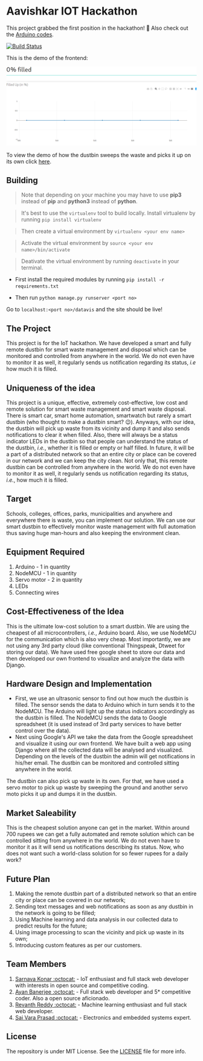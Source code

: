 # Aavishkar IOT Hackathon

This project grabbed the first position in the hackathon! :tada: Also check out the [Arduino codes](https://github.com/Workaholics-nitd/arduino-codes).

[![Build Status](https://travis-ci.org/Workaholics-nitd/iot-hackathon.svg?branch=master)](https://travis-ci.org/Workaholics-nitd/iot-hackathon)

This is the demo of the frontend:

![demo](https://raw.githubusercontent.com/Workaholics-nitd/statics/master/demo.gif)

To view the demo of how the dustbin sweeps the waste and picks it up on its own click [here](
https://drive.google.com/open?id=1lRRQbL9k4dgNGdNXnpt4H-QnX99c0k9T).

## Building

>Note that depending on your machine you may have to use **pip3** instead of **pip** and **python3** instead of **python**.

>It's best to use the `virtualenv` tool to build locally. Install virtualenv by running `pip install virtualenv`

>Then create a virtual environment by `virtualenv <your env name>`

>Activate the virtual environment by `source <your env name>/bin/activate`

>Deativate the virtual environment by running `deactivate` in your terminal.

 * First install the required modules by running `pip install -r requirements.txt`

 * Then run `python manage.py runserver <port no>`

 Go to `localhost:<port no>/datavis` and the site should be live!

## The Project

This project is for the IoT hackathon. We have developed a smart and fully remote dustbin for smart waste management and disposal which can be monitored and controlled from anywhere in the world. We do not even have to monitor it as well, it 
regularly sends us notification regarding its status, _i.e_ how much it is filled.

## Uniqueness of the idea

This project is a unique, effective, extremely cost-effective, low cost and remote solution for smart waste management and smart waste disposal. There is smart car, smart home automation, smartwatch but rarely a smart dustbin (who thought to make a dustbin smart? :wink:). Anyways, with our idea, the dustbin will pick up waste from its vicinity and dump it and also sends notifications to clear it when filled. Also, there will always be a status indicator LEDs in the dustbin so that people can understand the status of the dustbin, _i.e._, whether it is filled or empty or half filled. In future, it will be a part of a distributed network so that an entire city or place can be covered in our network and we can keep the city clean. Not only that, this remote dustbin can be controlled from anywhere in the world. We do not even have to monitor it as well, it regularly sends us notification regarding its status, _i.e._, how much it is filled.

## Target

Schools, colleges, offices, parks, municipalities and anywhere and everywhere there is waste, you can implement our solution.
We can use our smart dustbin to effectively monitor waste management with full automation thus saving huge man-hours and also keeping the environment clean.

## Equipment Required

1. Arduino - 1 in quantity
2. NodeMCU - 1 in quantity
3. Servo motor - 2 in quantity
4. LEDs
5. Connecting wires

## Cost-Effectiveness of the Idea

This is the ultimate low-cost solution to a smart dustbin. We are using the cheapest of all microcontrollers, _i.e._, Arduino board. Also, we use NodeMCU for the communication which is also very cheap. Most importantly, we are not using any 3rd party cloud (like conventional Thingspeak, Dtweet for storing our data). We have used free google sheet to store our data and then developed our own frontend to visualize and analyze the data with Django.

## Hardware Design and Implementation

- First, we use an ultrasonic sensor to find out how much the dustbin is filled. The sensor sends the data to Arduino which in turn sends it to the NodeMCU. The Arduino will light up the status indicators accordingly as the dustbin is filled. The NodeMCU
sends the data to Google spreadsheet (it is used instead of 3rd party services to have better control over the data).
- Next using Google's API we take the data from the Google spreadsheet and visualize it using our own frontend. We have built a web app using Django where all the collected data will be analysed and visualized. Depending on the levels of the dustbin the admin will get notifications in his/her email. The dustbin can be monitored and controlled sitting anywhere in the world.

The dustbin can also pick up waste in its own. For that, we have used a servo motor to pick up waste by sweeping the ground and another servo moto picks it up and dumps it in the dustbin.

## Market Saleability

This is the cheapest solution anyone can get in the market. Within around 700 rupees we can get a fully automated and remote solution which can be controlled sitting from anywhere in the world. We do not even have to monitor it as it will send us
notifications describing its status. Now, who does not want such a world-class solution for so fewer rupees for a daily work?

## Future Plan

1. Making the remote dustbin part of a distributed network so that an entire city or place can be covered in our network;
2. Sending text messages and web notifications as soon as any dustbin in the network is going to be filled;
3. Using Machine learning and data analysis in our collected data to predict results for the future;
4. Using image processing to scan the vicinity and pick up waste in its own;
5. Introducing custom features as per our customers.

## Team Members

1. [Sarnava Konar :octocat:](https://github.com/sarnava1) - IoT enthusiast and full stack web developer with interests in open source and competitive coding. 
2. [Ayan Banerjee :octocat:](https://github.com/ayan-b) - Full stack web developer and 5* competitive coder. Also a open source aficionado.
3. [Revanth Reddy :octocat:](https://github.com/revanth-reddy) - Machine learning enthusiast and full stack web developer.
4. [Sai Vara Prasad :octocat:](https://github.com/Saivaraprasad) - Electronics and embedded systems expert.

## License
    
The repository is under MIT License. See the [LICENSE](./LICENSE.md) file for more info.
